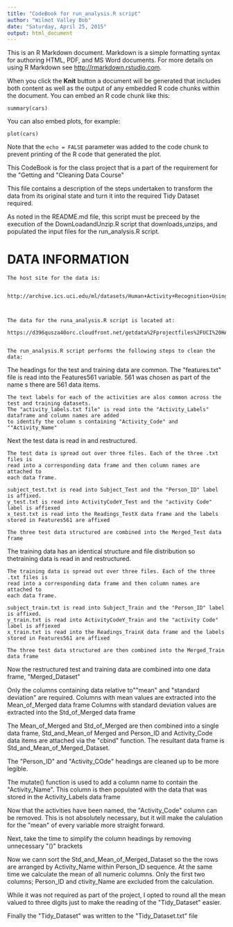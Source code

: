 ```yaml
---
title: "CodeBook for run_analysis.R script"
author: "Wilmot Valley Bob"
date: "Saturday, April 25, 2015"
output: html_document
---
```


This is an R Markdown document. Markdown is a simple formatting syntax for authoring HTML, PDF, and MS Word documents. For more details on using R Markdown see <http://rmarkdown.rstudio.com>.

When you click the **Knit** button a document will be generated that includes both content as well as the output of any embedded R code chunks within the document. You can embed an R code chunk like this:

```{r}
summary(cars)
```

You can also embed plots, for example:

```{r, echo=FALSE}
plot(cars)
```

Note that the `echo = FALSE` parameter was added to the code chunk to prevent printing of the R code that generated the plot.


This CodeBook is for the class project that is a part of the requirement for the "Getting and "Cleaning Data Course" 

This file contains a description of the steps undertaken to transform the data from its original state and turn it into the required Tidy Dataset required.

As noted in the README.md file, this script must be preceed by the execution of the DownLoadandUnzip.R script that downloads,unzips, and populated the input files for the run_analysis.R script.

DATA INFORMATION
================


    The host site for the data is:
    
        http://archive.ics.uci.edu/ml/datasets/Human+Activity+Recognition+Using+Smartphones
    
    
    
    The data for the runa_analysis.R script is located at:
        https://d396qusza40orc.cloudfront.net/getdata%2Fprojectfiles%2FUCI%20HAR%20Dataset.zip
        
        
    The run_analysis.R script performs the following steps to clean the data:
    
  
    



   The headings for the test and training data are common. The "features.txt" file
   is read into the Features561 variable. 561 was chosen as part of the name s there are 
   561 data items.

    The text labels for each of the activities are alos common across the test and training datasets.
    The "activity_labels.txt file" is read into the "Activity_Labels" dataframe and column names are added
    to identify the column s containing "Activity_Code" and ""Activity_Name"



Next the test data is read in and restructured.
    
    The test data is spread out over three files. Each of the three .txt files is
    read into a corresponding data frame and then column names are attached to 
    each data frame.

    subject_test.txt is read into Subject_Test and the "Person_ID" label is affixed.
    y_test.txt is read into ActivityCodeY_Test and the "activity Code" label is affiexed
    x_test.txt is read into the Readings_TestX data frame and the labels stored in Features561 are affixed
    
    The three test data structured are combined into the Merged_Test data frame
    


The training data has an identical structure and file distribution
so thetraining data is read in and restructured.
    
    The training data is spread out over three files. Each of the three .txt files is
    read into a corresponding data frame and then column names are attached to 
    each data frame.

    subject_train.txt is read into Subject_Train and the "Person_ID" label is affixed.
    y_train.txt is read into ActivityCodeY_Train and the "activity Code" label is affiexed
    x_train.txt is read into the Readings_TrainX data frame and the labels stored in Features561 are affixed
    
    The three test data structured are then combined into the Merged_Train data frame
    
Now the restructured test and training data are combined into one data frame, "Merged_Dataset" 

Only the columns containing data relative to""mean" and "standard deviation" are required.
Columns with mean values are extracted into the Mean_of_Merged data frame
Columns with standard deviation values are extracted into the Std_of_Merged data frame

The Mean_of_Merged and Std_of_Merged are then combined into a single data frame, Std_and_Mean_of Merged
and Person_ID and Activity_Code data items are attached via the "cbind" function. The resultant data frame is Std_and_Mean_of_Merged_Dataset.

The "Person_ID" and "Activity_COde" headings are cleaned up to be more legible.

The mutate() function is used to add a column name to contain the "Activity_Name". This column is then populated
with the data  that was stored in the Activity_Labels data frame

Now that the activities have been named, the "Activity_Code" column can be removed. This is not 
absolutely necessary, but it will make the calulation for the "mean" of every variable more straight forward.

Next, take the time to simplify the column headings by removing unnecessary "()" brackets

Now we cann sort the Std_and_Mean_of_Merged_Dataset so the the rows are arranged by Activity_Name within Person_ID
sequence. At the same time we calculate the mean of all numeric columns. Only the first two columns; Person_ID and
ctivity_Name are excluded from the calculation.

While it was not required as part of the project, I opted to round all the mean valued to three digits just to make the reading of the "Tidy_Dataset" easier.

Finally the "Tidy_Dataset" was written to the "Tidy_Dataset.txt"  file
    


